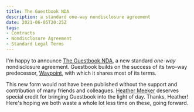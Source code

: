 ```yaml
---
title: The Guestbook NDA
description: a standard one-way nondisclosure agreement
date: 2021-06-05T20:25Z
tags:
- Contracts
- Nondisclosure Agreement
- Standard Legal Terms
---
```


I'm happy to announce [The Guestbook NDA](https://guestbooknda.com), a new standard _one-way_ nondisclosure agreement.  Guestbook builds on the success of its two-way predecessor, [Waypoint](https://waypointnda.com), with which it shares most of its terms.

This new form would not have been published without the support and contribution of many friends and colleagues.  [Heather Meeker](https://heathermeeker.com/) deserves special credit for bringing Guestbook into the light of day.  Thanks, Heather!  Here's hoping we both waste a whole lot less time on these, going forward.
